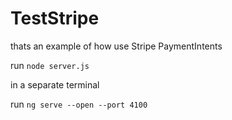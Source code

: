 # TestStripe

thats an example of how use Stripe PaymentIntents

run ```node server.js```

in a separate terminal

run ```ng serve --open --port 4100```
